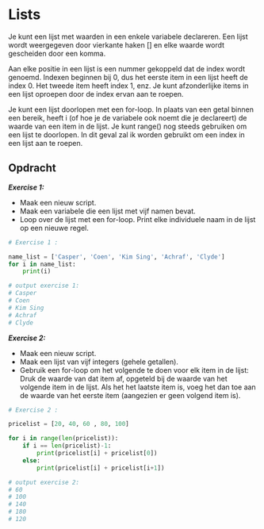 # **Lists**
Je kunt een lijst met waarden in een enkele variabele declareren. Een lijst wordt weergegeven door vierkante haken [] en elke waarde wordt gescheiden door een komma.  

Aan elke positie in een lijst is een nummer gekoppeld dat de index wordt genoemd. Indexen beginnen bij 0, dus het eerste item in een lijst heeft de index 0. Het tweede item heeft index 1, enz. Je kunt afzonderlijke items in een lijst oproepen door de index ervan aan te roepen.  

Je kunt een lijst doorlopen met een for-loop. In plaats van een getal binnen een bereik, heeft i (of hoe je de variabele ook noemt die je declareert) de waarde van een item in de lijst. Je kunt range() nog steeds gebruiken om een ​​lijst te doorlopen. In dit geval zal ik worden gebruikt om een ​​index in een lijst aan te roepen.  


## **Opdracht**  
***Exercise 1:***
- Maak een nieuw script.  
- Maak een variabele die een lijst met vijf namen bevat.  
- Loop over de lijst met een for-loop. Print elke individuele naam in de lijst op een nieuwe regel.  

```Python
# Exercise 1 :

name_list = ['Casper', 'Coen', 'Kim Sing', 'Achraf', 'Clyde']
for i in name_list:
    print(i)

# output exercise 1:
# Casper
# Coen
# Kim Sing
# Achraf
# Clyde
```

***Exercise 2:***
- Maak een nieuw script.
- Maak een lijst van vijf integers (gehele getallen).
- Gebruik een for-loop om het volgende te doen voor elk item in de lijst:
Druk de waarde van dat item af, opgeteld bij de waarde van het volgende item in de lijst. Als het het laatste item is, voeg het dan toe aan de waarde van het eerste item (aangezien er geen volgend item is).  

```Python
# Exercise 2 :

pricelist = [20, 40, 60 , 80, 100]

for i in range(len(pricelist)):
    if i == len(pricelist)-1:
        print(pricelist[i] + pricelist[0])
    else:
        print(pricelist[i] + pricelist[i+1])

# output exercise 2:
# 60
# 100
# 140
# 180
# 120

```
